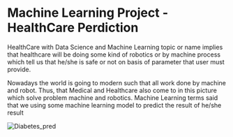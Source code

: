 # Machine Learning Project - HealthCare Perdiction
HealthCare with Data Science and Machine Learning topic or name implies that healthcare will be doing some kind of robotics or by machine process which tell us that he/she is safe or not on basis of parameter that user must provide. 

Nowadays the world is going to modern such that all work done by machine and robot. Thus, that Medical and Healthcare also come to in this picture which solve problem machine and robotics. Machine Learning terms said that we using some machine learning model to predict the result of he/she result

![Diabetes_pred](https://user-images.githubusercontent.com/54395674/174319909-28d81cca-fcd4-45d9-ae50-e885783cbb2d.png)
